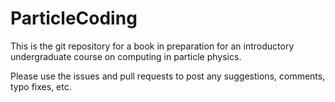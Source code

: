 # ParticleCoding

This is the git repository for a book in preparation for an introductory undergraduate course on computing in particle physics.

Please use the issues and pull requests to post any suggestions, comments, typo fixes, etc.